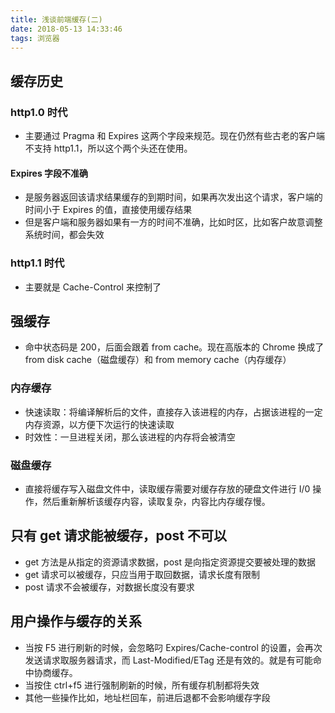 ```yaml
---
title: 浅谈前端缓存(二)
date: 2018-05-13 14:33:46
tags: 浏览器
---
```


## 缓存历史

### http1.0 时代

* 主要通过 Pragma 和 Expires 这两个字段来规范。现在仍然有些古老的客户端不支持 http1.1，所以这个两个头还在使用。

#### Expires 字段不准确

* 是服务器返回该请求结果缓存的到期时间，如果再次发出这个请求，客户端的时间小于 Expires 的值，直接使用缓存结果
* 但是客户端和服务器如果有一方的时间不准确，比如时区，比如客户故意调整系统时间，都会失效

### http1.1 时代

* 主要就是 Cache-Control 来控制了

## 强缓存

* 命中状态码是 200，后面会跟着 from cache。现在高版本的 Chrome 换成了 from disk cache（磁盘缓存）和 from memory cache（内存缓存）

### 内存缓存

* 快速读取：将编译解析后的文件，直接存入该进程的内存，占据该进程的一定内存资源，以方便下次运行的快速读取
* 时效性：一旦进程关闭，那么该进程的内存将会被清空

### 磁盘缓存

* 直接将缓存写入磁盘文件中，读取缓存需要对缓存存放的硬盘文件进行 I/0 操作，然后重新解析该缓存内容，读取复杂，内容比内存缓存慢。

## 只有 get 请求能被缓存，post 不可以

* get 方法是从指定的资源请求数据，post 是向指定资源提交要被处理的数据
* get 请求可以被缓存，只应当用于取回数据，请求长度有限制
* post 请求不会被缓存，对数据长度没有要求

## 用户操作与缓存的关系

* 当按 F5 进行刷新的时候，会忽略叼 Expires/Cache-control 的设置，会再次发送请求取服务器请求，而 Last-Modified/ETag 还是有效的。就是有可能命中协商缓存。
* 当按住 ctrl+f5 进行强制刷新的时候，所有缓存机制都将失效
* 其他一些操作比如，地址栏回车，前进后退都不会影响缓存字段
